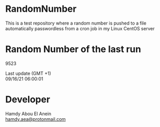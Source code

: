 # RandomNumber    
This is a test repository where a random number is pushed to a file automatically passwordless from a cron job in my Linux CentOS server    
# Random Number of the last run   
9523
      
Last update (GMT +1)    
09/16/21 06:00:01
# Developer    
Hamdy Abou El Anein   
hamdy.aea@protonmail.com
